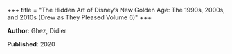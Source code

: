 +++
title = "The Hidden Art of Disney’s New Golden Age: The 1990s, 2000s, and 2010s (Drew as They Pleased Volume 6)"
+++



**Author**: Ghez, Didier

**Published**: 2020